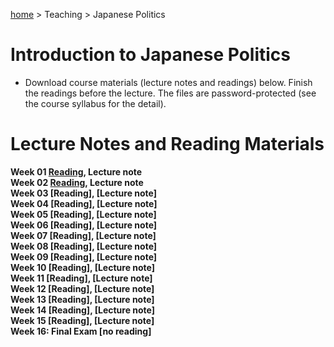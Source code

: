 [home](https://hirosasada.github.io/) > Teaching > Japanese Politics  
# Introduction to Japanese Politics
- Download course materials (lecture notes and readings) below. Finish the readings before the lecture. The files are password-protected (see the course syllabus for the detail).    
# Lecture Notes and Reading Materials  
**Week 01 [Reading](https://drive.google.com/open?id=1BPwn2tSQ1yprBT4b0Mq9hSxkvHczf4py), Lecture note**  
**Week 02 [Reading](https://drive.google.com/open?id=1SP9Fbhh2v8of-jYR1EjjTBswoqUgK0qI), Lecture note**    
**Week 03 [Reading], [Lecture note]**  
**Week 04 [Reading], [Lecture note]**  
**Week 05 [Reading], [Lecture note]**    
**Week 06 [Reading], [Lecture note]**    
**Week 07 [Reading], [Lecture note]**    
**Week 08 [Reading], [Lecture note]**  
**Week 09 [Reading], [Lecture note]**  
**Week 10 [Reading], [Lecture note]**   
**Week 11 [Reading], [Lecture note]**  
**Week 12 [Reading], [Lecture note]**  
**Week 13 [Reading], [Lecture note]**  
**Week 14 [Reading], [Lecture note]**  
**Week 15 [Reading], [Lecture note]**  
**Week 16: Final Exam [no reading]**    
